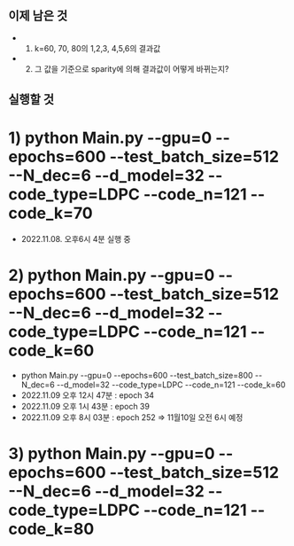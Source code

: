 ## 이제 남은 것
- 1. k=60, 70, 80의 1,2,3, 4,5,6의 결과값
- 2. 그 값을 기준으로 sparity에 의해 결과값이 어떻게 바뀌는지?

## 실행할 것
# 1) python Main.py --gpu=0 --epochs=600 --test_batch_size=512 --N_dec=6 --d_model=32 --code_type=LDPC --code_n=121 --code_k=70
- 2022.11.08. 오후6시 4분 실행 중

# 2) python Main.py --gpu=0  --epochs=600 --test_batch_size=512 --N_dec=6 --d_model=32 --code_type=LDPC --code_n=121 --code_k=60
- python Main.py --gpu=0  --epochs=600 --test_batch_size=800 --N_dec=6 --d_model=32 --code_type=LDPC --code_n=121 --code_k=60
- 2022.11.09 오후 12시 47분 : epoch 34
- 2022.11.09 오후 1시 43분 : epoch 39
- 2022.11.09 오후 8시 03분 : epoch 252 => 11월10일 오전 6시 예정

# 3) python Main.py --gpu=0  --epochs=600 --test_batch_size=512 --N_dec=6 --d_model=32 --code_type=LDPC --code_n=121 --code_k=80
